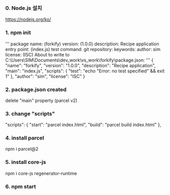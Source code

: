### 0. Node.js 설치
  https://nodejs.org/ko/

### 1. npm init
'''
  package name: (forkify)
  version: (1.0.0)
  description: Recipe application
  entry point: (index.js)
  test command:
  git repository:
  keywords:
  author: sim
  license: (ISC)
  About to write to C:\Users\SIM\Documents\dev_work\vs_work\forkify\package.json:
'''
  {
    "name": "forkify",
    "version": "1.0.0",
    "description": "Recipe application",
    "main": "index.js",
    "scripts": {
      "test": "echo \"Error: no test specified\" && exit 1"
    },
    "author": "sim",
    "license": "ISC"
  }

### 2. package.json created
  delete "main" property (parcel v2)

### 3. change "scripts"
  "scripts": {
    "start": "parcel index.html",
    "build": "parcel build index.html"
  },
  
### 4. install parcel
  npm i parcel@2

### 5. install core-js
  npm i core-js regenerator-runtime

### 6. npm start

